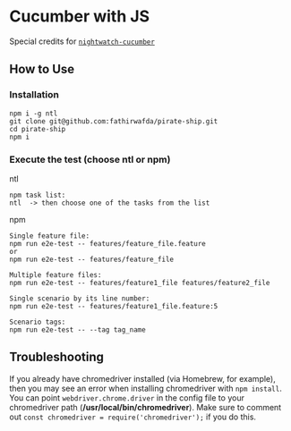 # Cucumber with JS
Special credits for [`nightwatch-cucumber`](https://github.com/mucsi96/nightwatch-cucumber)
## How to Use


### Installation
```
npm i -g ntl
git clone git@github.com:fathirwafda/pirate-ship.git
cd pirate-ship
npm i

```
### Execute the test (choose ntl or npm)
ntl
```
npm task list:
ntl  -> then choose one of the tasks from the list
```
npm
```
Single feature file:
npm run e2e-test -- features/feature_file.feature
or
npm run e2e-test -- features/feature_file

Multiple feature files:
npm run e2e-test -- features/feature1_file features/feature2_file

Single scenario by its line number:
npm run e2e-test -- features/feature1_file.feature:5

Scenario tags:
npm run e2e-test -- --tag tag_name
```

## Troubleshooting
If you already have chromedriver installed (via Homebrew, for example), then you may see an error when installing chromedriver with `npm install`. You can point
`webdriver.chrome.driver` in the config file to your chromedriver path (**/usr/local/bin/chromedriver**).
Make sure to comment out `const chromedriver = require('chromedriver');`    if you do this.

